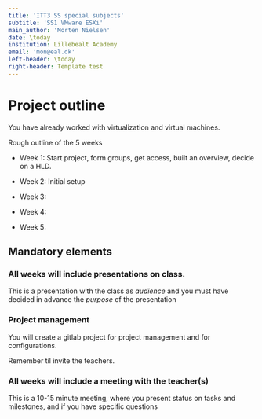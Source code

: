 ```yaml
---
title: 'ITT3 SS special subjects'
subtitle: 'SS1 VMware ESXi'
main_author: 'Morten Nielsen'
date: \today
institution: Lillebealt Academy
email: 'mon@eal.dk'
left-header: \today
right-header: Template test
---
```



Project outline
====================


You have already worked with virtualization and virtual machines.



Rough outline of the 5 weeks

* Week 1: Start project, form groups, get access, built an overview, decide on a HLD.

* Week 2: Initial setup

* Week 3: 

* Week 4:

* Week 5:


Mandatory elements
----------------------------

### All weeks will include presentations on class.
This is a presentation with the class as *audience* and you must have decided in advance the *purpose* of the presentation

### Project management 
You will create a gitlab project for project management and for configurations. 

Remember til invite the teachers.


### All weeks will include a meeting with the teacher(s)
This is a 10-15 minute meeting, where you present status on tasks and milestones, and if you have specific questions




